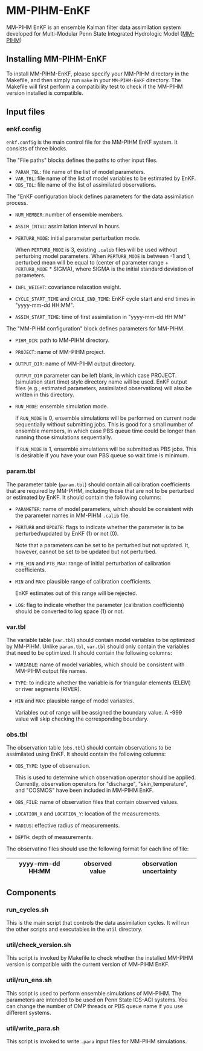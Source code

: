 # MM-PIHM-EnKF
MM-PIHM EnKF is an ensemble Kalman filter data assimilation system developed for Multi-Modular Penn State Integrated Hydrologic Model ([MM-PIHM](https://github.com/PSUmodeling/MM-PIHM))

## Installing MM-PIHM-EnKF

To install MM-PIHM-EnKF, please specify your MM-PIHM directory in the Makefile, and then simply run `make` in your `MM-PIHM-EnKF` directory.
The Makefile will first perform a compatibility test to check if the MM-PIHM version installed is compatible.

## Input files

### enkf.config

`enkf.config` is the main control file for the MM-PIHM EnKF system.
It consists of three blocks.

The "File paths" blocks defines the paths to other input files.

* `PARAM_TBL`: file name of the list of model parameters.
* `VAR_TBL`: file name of the list of model variables to be estimated by EnKF.
* `OBS_TBL`: file name of the list of assimilated observations.

The "EnKF configuration block defines parameters for the data assimilation process.
* `NUM_MEMBER`:   number of ensemble members.
* `ASSIM_INTVL`:  assimilation interval in hours.
* `PERTURB_MODE`: initial parameter perturbation mode.

  When `PERTURB_MODE` is 3, existing `.calib` files will be used without perturbing model parameters.
  When `PERTURB_MODE` is between -1 and 1, perturbed mean will be equal to (center of parameter range + `PERTURB_MODE` * SIGMA),
  where SIGMA is the initial standard deviation of parameters.
* `INFL_WEIGHT`:  covariance relaxation weight.
* `CYCLE_START_TIME` and `CYCLE_END_TIME`: EnKF cycle start and end times in "yyyy-mm-dd HH:MM".
* `ASSIM_START_TIME`: time of first assimilation in "yyyy-mm-dd HH:MM"

The "MM-PIHM configuration" block defines parameters for MM-PIHM.
* `PIHM_DIR`: path to MM-PIHM directory.
* `PROJECT`: name of MM-PIHM project.
* `OUTPUT_DIR`: name of MM-PIHM output directory.

  `OUTPUT_DIR` parameter can be left blank, in which case PROJECT.(simulation start time) style directory name will be used.
  EnKF output files (e.g., estimated parameters, assimilated observations) will also be written in this directory.
* `RUN_MODE`: ensemble simulation mode.

  If `RUN_MODE` is 0, ensemble simulations will be performed on current node sequentially without submitting jobs.
  This is good for a small number of ensemble members, in which case PBS queue time could be longer than running those simulations sequentially.
  
  If `RUN_MODE` is 1, ensemble simulations will be submitted as PBS jobs.
  This is desirable if you have your own PBS queue so wait time is minimum.
  
### param.tbl

The parameter table (`param.tbl`) should contain all calibration coefficients that are required by MM-PIHM, including those that are not to be perturbed or estimated by EnKF.
It should contain the following columns:
* `PARAMETER`: name of model parameters, which should be consistent with the parameter names in MM-PIHM `.calib` file.
* `PERTURB` and `UPDATE`: flags to indicate whether the parameter is to be perturbed\updated by EnKF (1) or not (0).

  Note that a parameters can be set to be perturbed but not updated. It, however, cannot be set to be updated but not perturbed.
* `PTB_MIN` and `PTB_MAX`: range of initial perturbation of calibration coefficients.
* `MIN` and `MAX`: plausible range of calibration coefficients.

  EnKF estimates out of this range will be rejected.
* `LOG`: flag to indicate whether the parameter (calibration coefficients) should be converted to log space (1) or not.

### var.tbl

The variable table (`var.tbl`) should contain model variables to be optimized by MM-PIHM.
Unlike `param.tbl`, `var.tbl` should only contain the variables that need to be optimized.
It should contain the following columns:
* `VARIABLE`: name of model variables, which should be consistent with MM-PIHM output file names.
* `TYPE`: to indicate whether the variable is for triangular elements (ELEM) or river segments (RIVER).
* `MIN` and `MAX`: plausible range of model variables.

  Variables out of range will be assigned the boundary value.
  A -999 value will skip checking the corresponding boundary.

### obs.tbl

The observation table (`obs.tbl`) should contain observations to be assimilated using EnKF.
It should contain the following columns:
* `OBS_TYPE`: type of observation.

  This is used to determine which observation operator should be applied.
  Currently, observation operators for "discharge", "skin_temperature", and "COSMOS" have been included in MM-PIHM EnKF.
* `OBS_FILE`: name of observation files that contain observed values.
* `LOCATION_X` and `LOCATION_Y`: location of the measurements.
* `RADIUS`: effective radius of measurements.
* `DEPTH`: depth of measurements.

The observatino files should use the following format for each line of file:

yyyy-mm-dd HH:MM | observed value | observation uncertainty
---------------- | -------------- | -----------------------

## Components

### run_cycles.sh

This is the main script that controls the data assimilation cycles.
It will run the other scripts and executables in the `util` directory.

### util/check_version.sh

This script is invoked by Makefile to check whether the installed MM-PIHM version is compatible with the current version of MM-PIHM EnKF.

### util/run_ens.sh

This script is used to perform ensemble simulations of MM-PIHM.
The parameters are intended to be used on Penn State ICS-ACI systems.
You can change the number of OMP threads or PBS queue name if you use different systems.

### util/write_para.sh

This script is invoked to write `.para` input files for MM-PIHM simulations.
